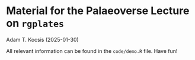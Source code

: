 # Material for the Palaeoverse Lecture on `rgplates`

Adam T. Kocsis (2025-01-30)

All relevant information can be found in the `code/demo.R` file. Have fun!

